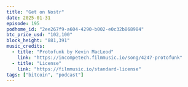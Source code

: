 ```yaml
---
title: "Get on Nostr"
date: 2025-01-31
episode: 195
podhome_id: "2ee267f9-a604-4290-b002-e0c32b868984"
btc_price_usd: "102,100"
block_height: "881,391"
music_credits:
  - title: "Protofunk by Kevin MacLeod"
    link: "https://incompetech.filmmusic.io/song/4247-protofunk"
  - title: "License"
    link: "https://filmmusic.io/standard-license"
tags: ["bitcoin", "podcast"]
---
```

